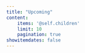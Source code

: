 ```yaml
---
title: "Upcoming"
content:
    items: '@self.children'
    limit: 10
    pagination: true
showitemdates: false
---
```

